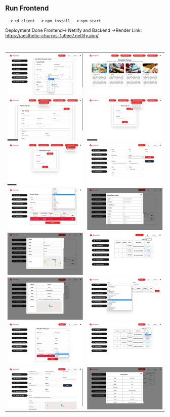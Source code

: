 ## Run Frontend
&nbsp;&nbsp;&nbsp;&nbsp;> <code>cd client</code>
&nbsp;&nbsp;&nbsp;&nbsp;> <code>npm install</code>
&nbsp;&nbsp;&nbsp;&nbsp;> <code>npm start</code>       

Deployment Done 
Frontend-> Netlify and Backend ->Render
Link: https://aesthetic-churros-1a9ee7.netlify.app/

<br/>

<div style="text-align:center;">

|  |  |
| --- | --- |
| [![Image 19](https://github.com/saswatapain17/blood-save-life-frontend/blob/main/ss/19.png)](https://github.com/saswatapain17/blood-save-life-frontend/blob/main/ss/19.png) | [![Image 3](https://github.com/saswatapain17/blood-save-life-frontend/blob/main/ss/3.png)](https://github.com/saswatapain17/blood-save-life-frontend/blob/main/ss/3.png) | 
| [![Image 5](https://github.com/saswatapain17/blood-save-life-frontend/blob/main/ss/5.png)](https://github.com/saswatapain17/blood-save-life-frontend/blob/main/ss/5.png) | [![Image 6](https://github.com/saswatapain17/blood-save-life-frontend/blob/main/ss/6.png)](https://github.com/saswatapain17/blood-save-life-frontend/blob/main/ss/6.png) |
| [![Image 7](https://github.com/saswatapain17/blood-save-life-frontend/blob/main/ss/7.png)](https://github.com/saswatapain17/blood-save-life-frontend/blob/main/ss/7.png) | [![Image 8](https://github.com/saswatapain17/blood-save-life-frontend/blob/main/ss/8.png)](https://github.com/saswatapain17/blood-save-life-frontend/blob/main/ss/8.png) |
| [![Image 9](https://github.com/saswatapain17/blood-save-life-frontend/blob/main/ss/9.png)](https://github.com/saswatapain17/blood-save-life-frontend/blob/main/ss/9.png) | [![Image 10](https://github.com/saswatapain17/blood-save-life-frontend/blob/main/ss/10.png)](https://github.com/saswatapain17/blood-save-life-frontend/blob/main/ss/10.png) |
| [![Image 11](https://github.com/saswatapain17/blood-save-life-frontend/blob/main/ss/11.png)](https://github.com/saswatapain17/blood-save-life-frontend/blob/main/ss/11.png) | [![Image 12](https://github.com/saswatapain17/blood-save-life-frontend/blob/main/ss/12.png)](https://github.com/saswatapain17/blood-save-life-frontend/blob/main/ss/12.png) |
| [![Image 13](https://github.com/saswatapain17/blood-save-life-frontend/blob/main/ss/13.png)](https://github.com/saswatapain17/blood-save-life-frontend/blob/main/ss/13.png) | [![Image 14](https://github.com/saswatapain17/blood-save-life-frontend/blob/main/ss/14.png)](https://github.com/saswatapain17/blood-save-life-frontend/blob/main/ss/14.png) |
| [![Image 15](https://github.com/saswatapain17/blood-save-life-frontend/blob/main/ss/15.png)](https://github.com/saswatapain17/blood-save-life-frontend/blob/main/ss/15.png) | [![Image 16](https://github.com/saswatapain17/blood-save-life-frontend/blob/main/ss/16.png)](https://github.com/saswatapain17/blood-save-life-frontend/blob/main/ss/16.png) |
| [![Image 17](https://github.com/saswatapain17/blood-save-life-frontend/blob/main/ss/17.png)](https://github.com/saswatapain17/blood-save-life-frontend/blob/main/ss/17.png) | [![Image 18](https://github.com/saswatapain17/blood-save-life-frontend/blob/main/ss/18.png)](https://github.com/saswatapain17/blood-save-life-frontend/blob/main/ss/18.png) |

</div>
